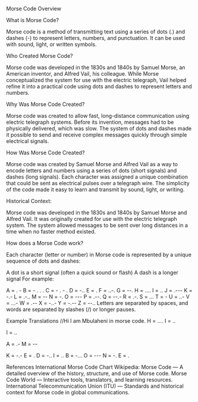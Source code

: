 Morse Code Overview

What is Morse Code?

Morse code is a method of transmitting text using a series of dots (.) and dashes (-) to represent letters, numbers, and punctuation. It can be used with sound, light, or written symbols.

Who Created Morse Code?


Morse code was developed in the 1830s and 1840s by Samuel Morse, an American inventor, and Alfred Vail, his colleague. While Morse conceptualized the system for use with the electric telegraph, Vail helped refine it into a practical code using dots and dashes to represent letters and numbers.

Why Was Morse Code Created?

Morse code was created to allow fast, long-distance communication using electric telegraph systems. Before its invention, messages had to be physically delivered, which was slow. The system of dots and dashes made it possible to send and receive complex messages quickly through simple electrical signals.

How Was Morse Code Created?

Morse code was created by Samuel Morse and Alfred Vail as a way to encode letters and numbers using a series of dots (short signals) and dashes (long signals). Each character was assigned a unique combination that could be sent as electrical pulses over a telegraph wire. The simplicity of the code made it easy to learn and transmit by sound, light, or writing.

Historical Context:

Morse code was developed in the 1830s and 1840s by Samuel Morse and Alfred Vail. It was originally created for use with the electric telegraph system. The system allowed messages to be sent over long distances in a time when no faster method existed.

How does a Morse Code work?

Each character (letter or number) in Morse code is represented by a unique sequence of dots and dashes:

A dot is a short signal (often a quick sound or flash)
A dash is a longer signal
For example:

A = . -
B = - . . .
C = - . - .
D = -..
E = .
F = ..-.
G = --.
H = ....
I = ..
J = .---
K = -.-
L = .-..
M = --
N = -.
O = ---
P = .--.
Q = --.-
R = .-.
S = ...
T = -
U = ..-
V = ...-
W = .--
X = -..-
Y = -.--
Z = --..
Letters are separated by spaces, and words are separated by slashes (/) or longer pauses.

Example Translations
//Hi I am Mbulaheni in morse code. H = ....
I = ..

I = ..

A = .-
M = --

K = -.-
E = .
D = -..
I = ..
B = -...
O = ---
N = -.
E = .

References
International Morse Code Chart
Wikipedia: Morse Code — A detailed overview of the history, structure, and use of Morse code.
Morse Code World — Interactive tools, translators, and learning resources.
International Telecommunication Union (ITU) — Standards and historical context for Morse code in global communications.
